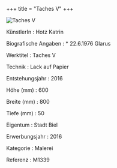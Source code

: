 +++
title = "Taches V"
+++

![Taches V](/images/m1339.jpg)

KünstlerIn
: Hotz Katrin

Biografische Angaben
: \* 22.6.1976 Glarus

Werktitel
: Taches V

Technik
: Lack auf Papier

Entstehungsjahr
: 2016

Höhe (mm)
: 600

Breite (mm)
: 800

Tiefe (mm)
: 50

Eigentum
: Stadt Biel

Erwerbungsjahr
: 2016

Kategorie
: Malerei

Referenz
: M1339
